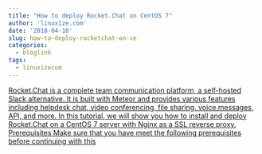 ```yaml
---
title: "How to deploy Rocket.Chat on CentOS 7"
author: 'linuxize.com'
date: '2018-04-10'
slug: how-to-deploy-rocketchat-on-ce
categories:
  - bloglink
tags:
  - linuxizecom
---
```


[Rocket.Chat is a complete team communication platform, a self-hosted Slack alternative. It is built with Meteor and provides various features including helpdesk chat, video conferencing, file sharing, voice messages, API, and more. In this tutorial, we will show you how to install and deploy Rocket.Chat on a CentOS 7 server with Nginx as a SSL reverse proxy. Prerequisites Make sure that you have meet the following prerequisites before continuing with this<i class="fas fa-external-link-alt"></i>](https://linuxize.com/post/how-to-deploy-rocket-chat-on-centos-7/)

